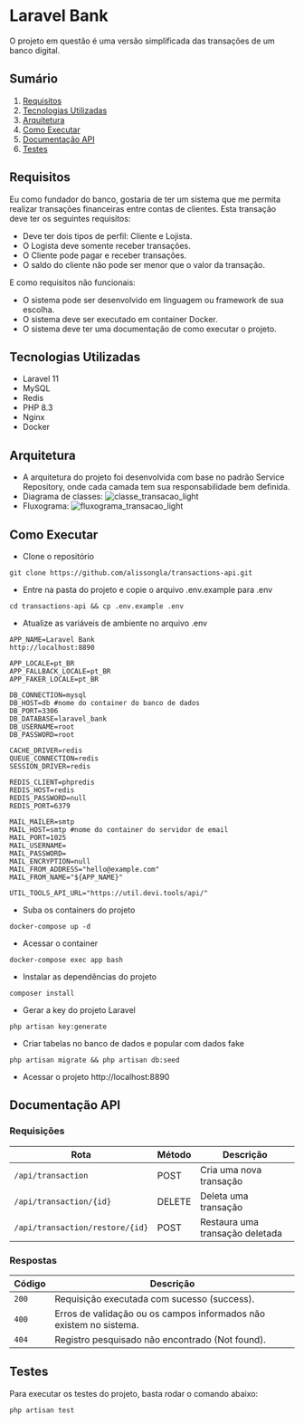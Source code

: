 # Laravel Bank

O projeto em questão é uma versão simplificada das transações de um banco digital.

## Sumário

1. [Requisitos](#requisitos)
2. [Tecnologias Utilizadas](#tecnologias-utilizadas)
3. [Arquitetura](#arquitetura)
4. [Como Executar](#como-executar)
5. [Documentação API](#documentação-api)
6. [Testes](#testes)


## Requisitos

Eu como fundador do banco, gostaria de ter um sistema que me permita realizar transações financeiras entre contas de clientes.
Esta transação deve ter os seguintes requisitos:
- Deve ter dois tipos de perfil: Cliente e Lojista.
- O Logista deve somente receber transações.
- O Cliente pode pagar e receber transações.
- O saldo do cliente não pode ser menor que o valor da transação.

E como requisitos não funcionais:
- O sistema pode ser desenvolvido em linguagem ou framework de sua escolha.
- O sistema deve ser executado em container Docker.
- O sistema deve ter uma documentação de como executar o projeto.

## Tecnologias Utilizadas

- Laravel 11
- MySQL
- Redis
- PHP 8.3
- Nginx
- Docker

## Arquitetura

 - A arquitetura do projeto foi desenvolvida com base no padrão Service Repository, onde cada camada tem sua responsabilidade bem definida.
 - Diagrama de classes:
![classe_transacao_light](https://github.com/alissongla/transactions-api/assets/39539326/0aa7419b-e3a4-4cef-acab-10b9069dd2a2)
 - Fluxograma: 
![fluxograma_transacao_light](https://github.com/alissongla/transactions-api/assets/39539326/96971c4a-9be9-42c5-8fda-32b5320f157d)



## Como Executar

- Clone o repositório

```
git clone https://github.com/alissongla/transactions-api.git
```
- Entre na pasta do projeto e copie o arquivo .env.example para .env
```
cd transactions-api && cp .env.example .env
```

- Atualize as variáveis de ambiente no arquivo .env

``` 
APP_NAME=Laravel Bank
http://localhost:8890

APP_LOCALE=pt_BR
APP_FALLBACK_LOCALE=pt_BR
APP_FAKER_LOCALE=pt_BR

DB_CONNECTION=mysql
DB_HOST=db #nome do container do banco de dados
DB_PORT=3306
DB_DATABASE=laravel_bank
DB_USERNAME=root
DB_PASSWORD=root

CACHE_DRIVER=redis
QUEUE_CONNECTION=redis
SESSION_DRIVER=redis

REDIS_CLIENT=phpredis
REDIS_HOST=redis
REDIS_PASSWORD=null
REDIS_PORT=6379

MAIL_MAILER=smtp
MAIL_HOST=smtp #nome do container do servidor de email
MAIL_PORT=1025
MAIL_USERNAME=
MAIL_PASSWORD=
MAIL_ENCRYPTION=null
MAIL_FROM_ADDRESS="hello@example.com"
MAIL_FROM_NAME="${APP_NAME}"

UTIL_TOOLS_API_URL="https://util.devi.tools/api/"
```

- Suba os containers do projeto

```
docker-compose up -d
```

- Acessar o container

```
docker-compose exec app bash
```

- Instalar as dependências do projeto

```
composer install
```

- Gerar a key do projeto Laravel

```
php artisan key:generate
```

- Criar tabelas no banco de dados e popular com dados fake

```
php artisan migrate && php artisan db:seed
```

- Acessar o projeto http://localhost:8890

## Documentação API

### Requisições

| Rota                    | Método |Descrição
|-------------------------|--------|---
| `/api/transaction`      | POST   | Cria uma nova transação
| `/api/transaction/{id}` | DELETE | Deleta uma transação
| `/api/transaction/restore/{id}`                 | POST   | Restaura uma transação deletada

### Respostas

| Código | Descrição
|---|---
| `200` | Requisição executada com sucesso (success).
| `400` | Erros de validação ou os campos informados não existem no sistema.
| `404` | Registro pesquisado não encontrado (Not found).

## Testes
Para executar os testes do projeto, basta rodar o comando abaixo:

```
php artisan test
```
